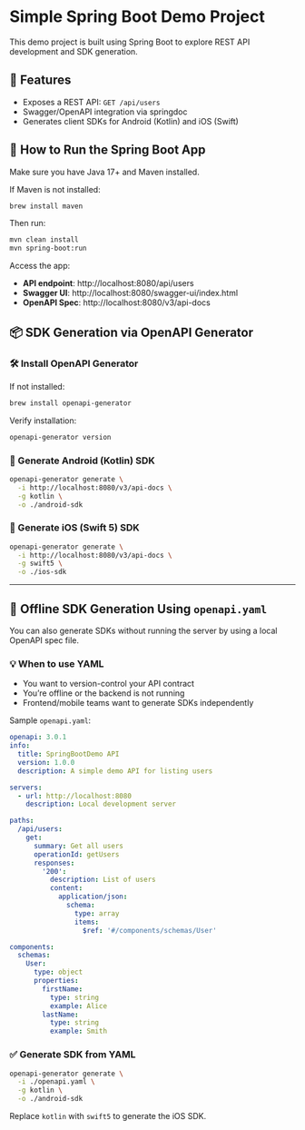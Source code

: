 # Simple Spring Boot Demo Project

This demo project is built using Spring Boot to explore REST API development and SDK generation.

## 🧩 Features
- Exposes a REST API: `GET /api/users`
- Swagger/OpenAPI integration via springdoc
- Generates client SDKs for Android (Kotlin) and iOS (Swift)

## 🚀 How to Run the Spring Boot App

Make sure you have Java 17+ and Maven installed.

If Maven is not installed:

```bash
brew install maven
```

Then run:

```bash
mvn clean install
mvn spring-boot:run
```

Access the app:
- **API endpoint**: http://localhost:8080/api/users
- **Swagger UI**: http://localhost:8080/swagger-ui/index.html
- **OpenAPI Spec**: http://localhost:8080/v3/api-docs

## 📦 SDK Generation via OpenAPI Generator

### 🛠 Install OpenAPI Generator

If not installed:

```bash
brew install openapi-generator
```

Verify installation:

```bash
openapi-generator version
```

### 📱 Generate Android (Kotlin) SDK

```bash
openapi-generator generate \
  -i http://localhost:8080/v3/api-docs \
  -g kotlin \
  -o ./android-sdk
```

### 🍏 Generate iOS (Swift 5) SDK

```bash
openapi-generator generate \
  -i http://localhost:8080/v3/api-docs \
  -g swift5 \
  -o ./ios-sdk
```

---

## 🔁 Offline SDK Generation Using `openapi.yaml`

You can also generate SDKs without running the server by using a local OpenAPI spec file.

### 💡 When to use YAML
- You want to version-control your API contract
- You’re offline or the backend is not running
- Frontend/mobile teams want to generate SDKs independently

Sample `openapi.yaml`:

```yaml
openapi: 3.0.1
info:
  title: SpringBootDemo API
  version: 1.0.0
  description: A simple demo API for listing users

servers:
  - url: http://localhost:8080
    description: Local development server

paths:
  /api/users:
    get:
      summary: Get all users
      operationId: getUsers
      responses:
        '200':
          description: List of users
          content:
            application/json:
              schema:
                type: array
                items:
                  $ref: '#/components/schemas/User'

components:
  schemas:
    User:
      type: object
      properties:
        firstName:
          type: string
          example: Alice
        lastName:
          type: string
          example: Smith
```

### ✅ Generate SDK from YAML

```bash
openapi-generator generate \
  -i ./openapi.yaml \
  -g kotlin \
  -o ./android-sdk
```

Replace `kotlin` with `swift5` to generate the iOS SDK.
